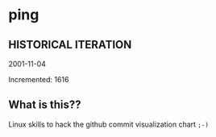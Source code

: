 # ping

## HISTORICAL ITERATION
2001-11-04

Incremented: 1616

## What is this?? 
Linux skills to hack the github commit visualization chart `;-)`
